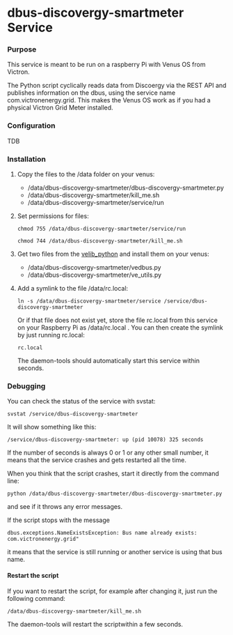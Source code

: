 # dbus-discovergy-smartmeter Service

### Purpose

This service is meant to be run on a raspberry Pi with Venus OS from Victron.

The Python script cyclically reads data from Discoergy via the REST API and publishes information on the dbus, using the service name com.victronenergy.grid. This makes the Venus OS work as if you had a physical Victron Grid Meter installed.

### Configuration

TDB

### Installation

1. Copy the files to the /data folder on your venus:

   - /data/dbus-discovergy-smartmeter/dbus-discovergy-smartmeter.py
   - /data/dbus-discovergy-smartmeter/kill_me.sh
   - /data/dbus-discovergy-smartmeter/service/run

2. Set permissions for files:

   `chmod 755 /data/dbus-discovergy-smartmeter/service/run`

   `chmod 744 /data/dbus-discovergy-smartmeter/kill_me.sh`

3. Get two files from the [velib_python](https://github.com/victronenergy/velib_python) and install them on your venus:

   - /data/dbus-discovergy-smartmeter/vedbus.py
   - /data/dbus-discovergy-smartmeter/ve_utils.py

4. Add a symlink to the file /data/rc.local:

   `ln -s /data/dbus-discovergy-smartmeter/service /service/dbus-discovergy-smartmeter`

   Or if that file does not exist yet, store the file rc.local from this service on your Raspberry Pi as /data/rc.local .
   You can then create the symlink by just running rc.local:
  
   `rc.local`

   The daemon-tools should automatically start this service within seconds.

### Debugging

You can check the status of the service with svstat:

`svstat /service/dbus-discovergy-smartmeter`

It will show something like this:

`/service/dbus-discovergy-smartmeter: up (pid 10078) 325 seconds`

If the number of seconds is always 0 or 1 or any other small number, it means that the service crashes and gets restarted all the time.

When you think that the script crashes, start it directly from the command line:

`python /data/dbus-discovergy-smartmeter/dbus-discovergy-smartmeter.py`

and see if it throws any error messages.

If the script stops with the message

`dbus.exceptions.NameExistsException: Bus name already exists: com.victronenergy.grid"`

it means that the service is still running or another service is using that bus name.

#### Restart the script

If you want to restart the script, for example after changing it, just run the following command:

`/data/dbus-discovergy-smartmeter/kill_me.sh`

The daemon-tools will restart the scriptwithin a few seconds.

